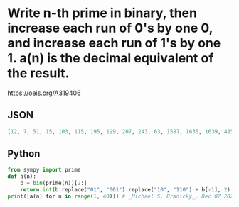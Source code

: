 # Write n\-th prime in binary, then increase each run of 0's by one 0, and increase each run of 1's by one 1\. a\(n\) is the decimal equivalent of the result\.
https://oeis.org/A319406
## JSON
```JSON
[12, 7, 51, 15, 103, 115, 195, 199, 207, 243, 63, 1587, 1635, 1639, 415, 1843, 487, 499, 775, 783, 3171, 799, 3271, 3299, 899, 3635, 911, 3687, 3699, 963, 255, 1543, 6243, 6247, 25395, 6351, 6387, 6535, 6543, 26227, 6599, 26419, 1663, 1795, 7219, 1807, 7367]
```
## Python
```Python
from sympy import prime
def a(n):
    b = bin(prime(n))[2:]
    return int(b.replace("01", "001").replace("10", "110") + b[-1], 2)
print([a(n) for n in range(1, 48)]) # _Michael S. Branicky_, Dec 07 2021
```
